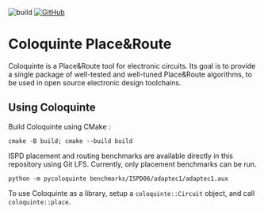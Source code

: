 
![build](https://github.com/Coloquinte/PlaceRoute/actions/workflows/build.yml/badge.svg)
[![GitHub](https://img.shields.io/github/license/coloquinte/torchsr?color=blue)](https://opensource.org/licenses/MIT)

# Coloquinte Place&Route

Coloquinte is a Place&Route tool for electronic circuits.
Its goal is to provide a single package of well-tested and well-tuned Place&Route algorithms, to be used in open source electronic design toolchains.

## Using Coloquinte

Build Coloquinte using CMake :
```
cmake -B build; cmake --build build
```


ISPD placement and routing benchmarks are available directly in this repository using Git LFS. Currently, only placement benchmarks can be run.
```
python -m pycoloquinte benchmarks/ISPD06/adaptec1/adaptec1.aux
```


To use Coloquinte as a library, setup a `coloquinte::Circuit` object, and call `coloquinte::place`.
